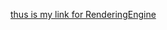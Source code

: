  [thus is my link for RenderingEngine](https://danielbirnbaum.github.io/RenderingEngine/travel.html)